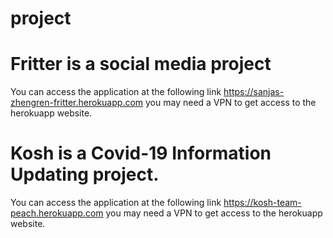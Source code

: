 # project

# Fritter is a social media project
You can access the application at the following link
https://sanjas-zhengren-fritter.herokuapp.com
 you may need a VPN to get access to the herokuapp website.


# Kosh is a Covid-19 Information Updating project.
You can access the application at the following link 
https://kosh-team-peach.herokuapp.com
 you may need a VPN to get access to the herokuapp website.

